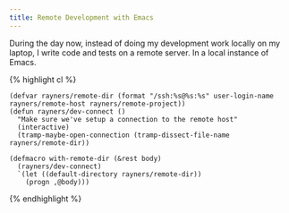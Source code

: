 ```yaml
---
title: Remote Development with Emacs
---
```


During the day now, instead of doing my development work locally on my laptop, I write code and tests on a remote server. In a local instance of Emacs.

{% highlight cl %}

    (defvar rayners/remote-dir (format "/ssh:%s@%s:%s" user-login-name rayners/remote-host rayners/remote-project))
    (defun rayners/dev-connect ()
      "Make sure we've setup a connection to the remote host"
      (interactive)
      (tramp-maybe-open-connection (tramp-dissect-file-name rayners/remote-dir))
    
    (defmacro with-remote-dir (&rest body)
      (rayners/dev-connect)
      `(let ((default-directory rayners/remote-dir))
        (progn ,@body)))

{% endhighlight %}
